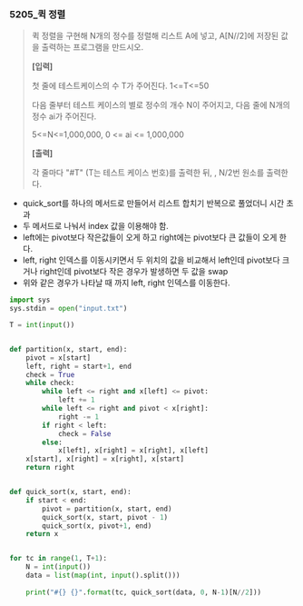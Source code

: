 ### 5205_퀵 정렬

> 퀵 정렬을 구현해 N개의 정수를 정렬해 리스트 A에 넣고, A[N//2]에 저장된 값을 출력하는 프로그램을 만드시오.
>
> 
> **[입력]**
>
> 첫 줄에 테스트케이스의 수 T가 주어진다. 1<=T<=50
>
> 다음 줄부터 테스트 케이스의 별로 정수의 개수 N이 주어지고, 다음 줄에 N개의 정수 ai가 주어진다.
>
> 5<=N<=1,000,000, 0 <= ai <= 1,000,000
>
> **[출력]**
>
> 각 줄마다 "#T" (T는 테스트 케이스 번호)를 출력한 뒤, , N/2번 원소를 출력한다.





- quick_sort를 하나의 메서드로 만들어서 리스트 합치기 반복으로 풀었더니 시간 초과
- 두 메서드로 나눠서 index 값을 이용해야 함.
- left에는 pivot보다 작은값들이 오게 하고 right에는 pivot보다 큰 값들이 오게 한다.
- left, right 인덱스를 이동시키면서 두 위치의 값을 비교해서 left인데 pivot보다 크거나 right인데 pivot보다 작은 경우가 발생하면 두 값을 swap
- 위와 같은 경우가 나타날 때 까지 left, right 인덱스를 이동한다.

```python
import sys
sys.stdin = open("input.txt")

T = int(input())


def partition(x, start, end):
    pivot = x[start]
    left, right = start+1, end
    check = True
    while check:
        while left <= right and x[left] <= pivot:
            left += 1
        while left <= right and pivot < x[right]:
            right -= 1
        if right < left:
            check = False
        else:
            x[left], x[right] = x[right], x[left]
    x[start], x[right] = x[right], x[start]
    return right


def quick_sort(x, start, end):
    if start < end:
        pivot = partition(x, start, end)
        quick_sort(x, start, pivot - 1)
        quick_sort(x, pivot+1, end)
    return x


for tc in range(1, T+1):
    N = int(input())
    data = list(map(int, input().split()))
    
    print("#{} {}".format(tc, quick_sort(data, 0, N-1)[N//2]))
```

